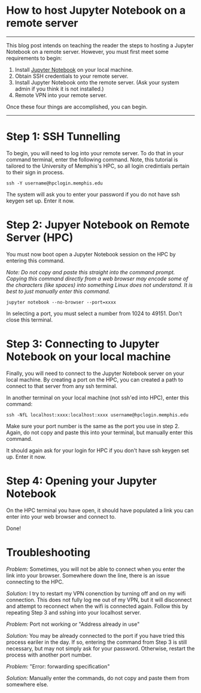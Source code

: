 # How to host Jupyter Notebook on a remote server
---
This blog post intends on teaching the reader the steps to hosting a Jupyter Notebook on a remote server. However, you must first meet some requirements to begin:

1. Install [Jupyter Notebook](https://jupyter.org/install) on your local machine.
2. Obtain SSH credentials to your remote server.
3. Install Jupyter Notebook onto the remote server. (Ask your system admin if you think it is not installed.)
4. Remote VPN into your remote server.

Once these four things are accomplished, you can begin.

---
# Step 1: SSH Tunnelling

To begin, you will need to log into your remote server. To do that in your command terminal, enter the following command. Note, this tutorial is tailored to the University of Memphis's HPC, so all login credintials pertain to their sign in process.

`ssh -Y username@hpclogin.memphis.edu`

The system will ask you to enter your password if you do not have ssh keygen set up. Enter it now.

# Step 2: Jupyer Notebook on Remote Server (HPC)

You must now boot open a Jupyter Notebook session on the HPC by entering this command.

*Note: Do not copy and paste this straight into the command prompt. Copying this command directly from a web browser may encode some of the characters (like spaces) into something Linux does not understand. It is best to just manually enter this command.*

`jupyter notebook --no-browser --port=xxxx`

In selecting a port, you must select a number from 1024 to 49151. Don't close this terminal.

# Step 3: Connecting to Jupyter Notebook on your local machine

Finally, you will need to connect to the Jupyter Notebook server on your local machine. By creating a port on the HPC, you can created a path to connect to that server from any ssh terminal.

In another terminal on your local machine (not ssh'ed into HPC), enter this command:

`ssh -NfL localhost:xxxx:localhost:xxxx username@hpclogin.memphis.edu`

Make sure your port number is the same as the port you use in step 2. Again, do not copy and paste this into your terminal, but manually enter this command.

It should again ask for your login for HPC if you don't have ssh keygen set up. Enter it now.

# Step 4: Opening your Jupyter Notebook

On the HPC terminal you have open, it should have populated a link you can enter into your web browser and connect to.

Done!

# Troubleshooting

*Problem:* Sometimes, you will not be able to connect when you enter the link into your browser. Somewhere down the line, there is an issue connecting to the HPC. 

*Solution:* I try to restart my VPN conenction by turning off and on my wifi connection. This does not fully log me out of my VPN, but it will disconnect and attempt to reconnect when the wifi is connected again. Follow this by repeating Step 3 and sshing into your localhost server.

*Problem:* Port not working or "Address already in use"

*Solution:* You may be already connected to the port if you have tried this process eariler in the day. If so, entering the command from Step 3 is still necessary, but may not simply ask for your password. Otherwise, restart the process with another port number. 

*Problem:* "Error: forwarding specification"

*Solution:* Manually enter the commands, do not copy and paste them from somewhere else.

